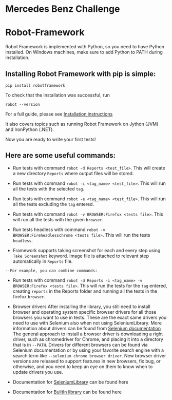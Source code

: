 # Mercedes Benz Challenge

# Robot-Framework


Robot Framework is implemented with Python, so you need to have Python installed.
On Windows machines, make sure to add Python to PATH during installation.

## Installing Robot Framework with pip is simple:

```
pip install robotframework
```
To check that the installation was successful, run
```
robot --version
```
For a full guide, please see [Installation instructions](https://github.com/robotframework/robotframework/blob/master/INSTALL.rst)

It also covers topics such as running Robot Framework on Jython (JVM) and IronPython (.NET).

Now you are ready to write your first tests!

## Here are some useful commands:


* Run tests with command `robot -d Reports <test_file>`. 
This will create a new directory `Reports` where output files will be
  stored.

* Run tests with command `robot -i <tag_name> <test_file>`. 
This will run all the tests with the selected `tag`.

* Run tests with command `robot -e <tag_name> <test_file>`. 
This will run all the tests excluding the `tag` entered.

* Run tests with command `robot -v BROWSER:Firefox <tests file>`. 
This will run all the tests with the given `browser`.

* Run tests headless with command `robot -v BROWSER:Fireheadlesschrome <tests file>`. 
This will run the tests `headless`.

* Framework supports taking screenshot for each and every step using `Take Screenshot` keyword. Image file is attached
  to relevant step automatically in `Reports` file.

``--For example, you can combine commands:``
* Run tests with command `robot -d Reports -i <tag_name> -v BROWSER:Firefox <tests file>`. 
This will run the tests for the `tag` entered, creating `reports` in the Reports folder and running all the tests in the firefox `browser`.





* Browser drivers
After installing the library, you still need to install browser and operating system specific browser drivers for all those browsers you want to use in tests. These are the exact same drivers you need to use with Selenium also when not using SeleniumLibrary. More information about drivers can be found from [Selenium documentation](https://www.selenium.dev/selenium/docs/api/py/index.html#drivers)
The general approach to install a browser driver is downloading a right driver, such as chromedriver for Chrome, and placing it into a directory that is in ``--PATH``. Drivers for different browsers can be found via Selenium documentation or by using your favorite search engine with a search term like ``--selenium chrome browser driver``. New browser driver versions are released to support features in new browsers, fix bug, or otherwise, and you need to keep an eye on them to know when to update drivers you use.

* Documentation
  for [SeleniumLibrary](https://robotframework.org/SeleniumLibrary/SeleniumLibrary.html#library-documentation-top) can
  be found here

* Documentation
  for [BuiltIn library](https://robotframework.org/robotframework/latest/libraries/BuiltIn.html#library-documentation-top)
  can
  be found here